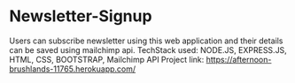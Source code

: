 # Newsletter-Signup
Users can subscribe newsletter using this web application and their details can be saved using mailchimp api.
TechStack used: NODE.JS, EXPRESS.JS, HTML, CSS, BOOTSTRAP, Mailchimp API
Project link: https://afternoon-brushlands-11765.herokuapp.com/
